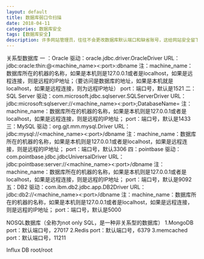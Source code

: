 ```yaml
---
layout: default
title: 数据库弱口令扫描
date: 2018-04-11
categories: 数据库安全
tags: [数据库安全]
description: 许多网站管理员，往往不会更改数据库默认端口和缺省账号，这给网站安全留下了隐患
---
```


关系型数据库
一 ：Oracle
驱动：oracle.jdbc.driver.OracleDriver
URL：jdbc:oracle:thin:@<machine_name><:port>:dbname
注：machine_name：数据库所在的机器的名称，如果是本机则是127.0.0.1或者是localhost，如果是远程连接，则是远程的IP地址；（要访问是数据库的地址，如果是本机就是localhost，如果是远程连接，则为远程IP地址）
port：端口号，默认是1521
二：SQL Server
驱动：com.microsoft.jdbc.sqlserver.SQLServerDriver
URL：jdbc:microsoft:sqlserver://<machine_name><:port>;DatabaseName=<dbname>
注：machine_name：数据库所在的机器的名称，如果是本机则是127.0.0.1或者是localhost，如果是远程连接，则是远程的IP地址；
port：端口号，默认是1433
三：MySQL
驱动：org.gjt.mm.mysql.Driver
URL：jdbc:mysql://<machine_name><:port>/dbname
注：machine_name：数据库所在的机器的名称，如果是本机则是127.0.0.1或者是localhost，如果是远程连接，则是远程的IP地址； 
port：端口号，默认3306
四：pointbase
驱动：com.pointbase.jdbc.jdbcUniversalDriver
URL：jdbc:pointbase:server://<machine_name><:port>/dbname
注：machine_name：数据库所在的机器的名称，如果是本机则是127.0.0.1或者是localhost，如果是远程连接，则是远程的IP地址；
port：端口号，默认是9092
五：DB2
驱动：com.ibm.db2.jdbc.app.DB2Driver
URL：jdbc:db2://<machine_name><:port>/dbname
注：machine_name：数据库所在的机器的名称，如果是本机则是127.0.0.1或者是localhost，如果是远程连接，则是远程的IP地址；
port：端口号，默认是5000 
 
NOSQL数据库（全称为not only SQL，是一种非关系型的数据库）
1.MongoDB
port：默认端口号，27017
2.Redis
port：默认端口号，6379
3.memcached
port：默认端口号，11211 

Influx DB root/root